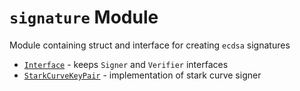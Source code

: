 # `signature` Module

Module containing struct and interface for creating `ecdsa` signatures

* [`Interface`](signing/interface.md) - keeps `Signer` and `Verifier` interfaces
* [`StarkCurveKeyPair`](signing/stark_curve_key_pair_trait.md) - implementation of stark curve signer
